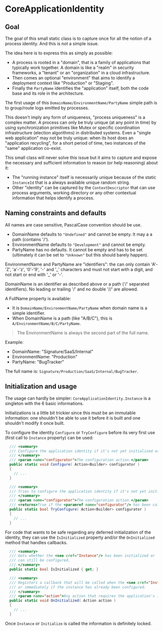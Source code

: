 # CoreApplicationIdentity

## Goal

The goal of this small static class is to capture once for all the notion of a process identity. And this is not a simple
issue.

The idea here is to express this as simply as possible:

- A process is rooted in a "domain", that is a family of applications that typically work together. A domain 
is like a "realm" in security frameworks, a "tenant" or an "organization" in a cloud infrastructure. 
- Then comes an optional "environment" that aims to identify a deployment context like "Production" or "Staging".
- Finally the `PartyName` identifies the "application" itself, both the code base and its role in the architecture.

The first usage of this `DomainName/EnvironmentName/PartyName` simple path is to group/route logs
emitted by processes.

This doesn't imply any form of uniqueness, "process uniqueness" is a complex matter. A process can only be truly unique (at
any point in time) by using synchronization primitives like Mutex or specific coordination infrastructure (election algorithms)
in distributed systems. Even a "single web application" may not be truly unique: when its host does an "application recycling",
for a short period of time, two instances of the "same" application co-exist.

This small class will never solve this issue but it aims to capture and expose the necessary and sufficient information to reason
(or help reasoning) about it:

- The "running instance" itself is necessarily unique because of the static `InstanceId` that is a always available unique random string.
- Other "identity" can be captured by the `ContextDescriptor` that can use process arguments, working directory
or any other contextual information that helps identify a process.

## Naming constraints and defaults

All names are case sensitive, PascalCase convention should be use.

- DomainName defaults to `"Undefined"` and cannot be empty. It may a a path (contains '/').
- EnvironmentName defaults to `"Development"` and cannot be empty.
- PartyName has no defaults. It cannot be empty and has to be set (ultimately it can be set to `"Unknown"` but this should barely happen).

EnvironmentName and PartyName are "identifiers": the can only contain 'A'-'Z', 'a'-'z', '0'-'9', '-' and '\_'
characters and must not start with a digit, and not start or end with '_' or '-'.

DomainName is an identifier as described above or a path ('/' separated identifiers). No leading or trailing '/'
and no double '//' are allowed.

A FullName property is available:
- It is `DomainName/EnvironmentName/PartyName` when domain name is a simple identifier.
- When DomainName is a path (like "A/B/C"), this is `A/EnvironmentName/B/C/PartyName`.

> The EnvironmentName is always the second part of the full name.

Example:
- DomainName: "Signature/SaaS/Internal"
- EnvironmentName: "Production"
- PartyName: "BugTracker"

The full name is: `Signature/Production/SaaS/Internal/BugTracker`.

## Initialization and usage

The usage can hardly be simpler: `CoreApplicationIdentity.Instance` is a singleton with the 6 basic informations.

Initializations is a little bit trickier since this must be an immutable information: one shouldn't be able to use it before
it is built and one shouldn't modify it once built.

To configure the identity `Configure` or `TryConfigure` before its very first use (first call to `Instance` property) can be used:

```csharp
  /// <summary>
  /// Configure the application identity if it's not yet initialized or throws an <see cref="InvalidOperationException"/> otherwise.
  /// </summary>
  /// <param name="configurator">The configuration action.</param>
  public static void Configure( Action<Builder> configurator )
  {
    // ...
  }

  /// <summary>
  /// Tries to configure the application identity if it's not yet initialized.
  /// </summary>
  /// <param name="configurator">The configuration action.</param>
  /// <returns>True if the <paramref name="configurator"/> has been called, false if the <see cref="Instance"/> is already available.</returns>
  public static bool TryConfigure( Action<Builder> configurator )
  {
    // ...
  }
``` 

For code that wants to be safe regarding any deferred initialization of the identity, they can use the `IsInitialized` property
and/or the `OnInitialized` method that handles callbacks.

```csharp
  /// <summary>
  /// Gets whether the <see cref="Instance"/> has been initialized or
  /// can still be configured.
  /// </summary>
  public static bool IsInitialized { get; }

  /// <summary>
  /// Registers a callback that will be called when the <see cref="Instance"/> will be available
  /// or immediately if the instance has already been configured.
  /// </summary>
  /// <param name="action">Any action that requires the application's identity to be available.</param>
  public static void OnInitialized( Action action )
  {
    // ...
  }
```

Once `Instance` or `Initialize` is called the information is definitely locked.
